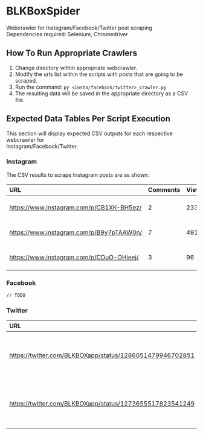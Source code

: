 # BLKBoxSpider
Webcrawler for Instagram/Facebook/Twitter post scraping  
Dependencies required: Selenium, Chromedriver  

## How To Run Appropriate Crawlers
1. Change directory within appropriate webcrawler.
2. Modify the urls list within the scripts with posts that are going to be scraped.
3. Run the command: `py <insta/facebook/twitter>_crawler.py`
4. The resulting data will be saved in the appropriate directory as a CSV file.

## Expected Data Tables Per Script Execution
This section will display expected CSV outputs for each respective webcrawler for  
Instagram/Facebook/Twitter.

### Instagram
The CSV results to scrape Instagram posts are as shown:  

| URL                                      | Comments | Views | Likes | Date         |
|:---------------------------------------- | -------- | ----- | ----- | ------------ |
| https://www.instagram.com/p/CB1XK-BH5ez/ | 2        | 233   | 37    | Jun 24, 2020 |
| https://www.instagram.com/p/B9y7pTAAW0n/ | 7        | 491   | 91    | Mar 16, 2020 |
| https://www.instagram.com/p/CDuO-OHjeej/ | 3        | 96    | 14    | Aug 10, 2020 |

### Facebook
`// TODO`

### Twitter
| URL                                                      | Comments | Views | Likes | Date                    |
|:-------------------------------------------------------- | -------- | ----- | ----- | ----------------------- |
| https://twitter.com/BLKBOXapp/status/1286051479946702851 | N/A      | N/A   | 2     | 2:32 PM � Jul 22, 2020 |
| https://twitter.com/BLKBOXapp/status/1273655517823541249 | N/A      | N/A   | 3     | 9:35 AM � Jun 18, 2020 |
